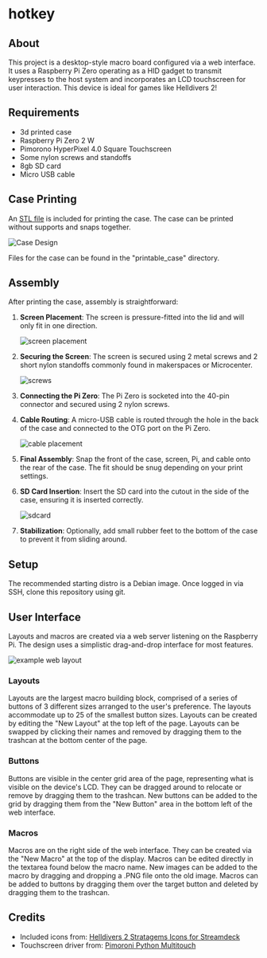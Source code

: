 # hotkey

## About

This project is a desktop-style macro board configured via a web interface. It uses a Raspberry Pi Zero operating as a HID gadget to transmit keypresses to the host system and incorporates an LCD touchscreen for user interaction. This device is ideal for games like Helldivers 2!

## Requirements
- 3d printed case
- Raspberry Pi Zero 2 W
- Pimorono HyperPixel 4.0 Square Touchscreen
- Some nylon screws and standoffs
- 8gb SD card
- Micro USB cable

## Case Printing
An [STL file](./printable_case/printable_case.stl) is included for printing the case. The case can be printed without supports and snaps together.

![Case Design](./printable_case/case_screenshot.png)

Files for the case can be found in the "printable_case" directory.
## Assembly

After printing the case, assembly is straightforward:

1. **Screen Placement**: The screen is pressure-fitted into the lid and will only fit in one direction.

   ![screen placement](./help_images/screen.png)

2. **Securing the Screen**: The screen is secured using 2 metal screws and 2 short nylon standoffs commonly found in makerspaces or Microcenter.

   ![screws](./help_images/screws.png)

3. **Connecting the Pi Zero**: The Pi Zero is socketed into the 40-pin connector and secured using 2 nylon screws.

4. **Cable Routing**: A micro-USB cable is routed through the hole in the back of the case and connected to the OTG port on the Pi Zero.

   ![cable placement](./help_images/cable.png)

5. **Final Assembly**: Snap the front of the case, screen, Pi, and cable onto the rear of the case. The fit should be snug depending on your print settings.

6. **SD Card Insertion**: Insert the SD card into the cutout in the side of the case, ensuring it is inserted correctly.

   ![sdcard](./help_images/sdcard.png)

7. **Stabilization**: Optionally, add small rubber feet to the bottom of the case to prevent it from sliding around.

## Setup

The recommended starting distro is a Debian image. Once logged in via SSH, clone this repository using git.

## User Interface

Layouts and macros are created via a web server listening on the Raspberry Pi. The design uses a simplistic drag-and-drop interface for most features.

![example web layout](./help_images/web_layout.png)

### Layouts

Layouts are the largest macro building block, comprised of a series of buttons of 3 different sizes arranged to the user's preference. The layouts accommodate up to 25 of the smallest button sizes. Layouts can be created by editing the "New Layout" at the top left of the page. Layouts can be swapped by clicking their names and removed by dragging them to the trashcan at the bottom center of the page.

### Buttons

Buttons are visible in the center grid area of the page, representing what is visible on the device's LCD. They can be dragged around to relocate or remove by dragging them to the trashcan. New buttons can be added to the grid by dragging them from the "New Button" area in the bottom left of the web interface.

### Macros

Macros are on the right side of the web interface. They can be created via the "New Macro" at the top of the display. Macros can be edited directly in the textarea found below the macro name. New images can be added to the macro by dragging and dropping a .PNG file onto the old image. Macros can be added to buttons by dragging them over the target button and deleted by dragging them to the trashcan.

## Credits

- Included icons from: [Helldivers 2 Stratagems Icons for Streamdeck](https://www.reddit.com/r/Helldivers/comments/1ayhofq/hell_divers_2_stratagems_icons_for_streamdeck/)
- Touchscreen driver from: [Pimoroni Python Multitouch](https://github.com/pimoroni/python-multitouch/blob/master/library/ft5406.py)